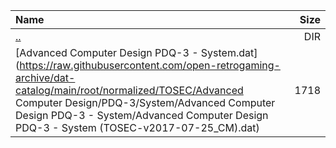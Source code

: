 |Name|Size|
|:---|---:|
|[..](../index.html)|DIR|
|[Advanced Computer Design PDQ-3 - System.dat](https://raw.githubusercontent.com/open-retrogaming-archive/dat-catalog/main/root/normalized/TOSEC/Advanced Computer Design/PDQ-3/System/Advanced Computer Design PDQ-3 - System/Advanced Computer Design PDQ-3 - System (TOSEC-v2017-07-25_CM).dat)|1718|
